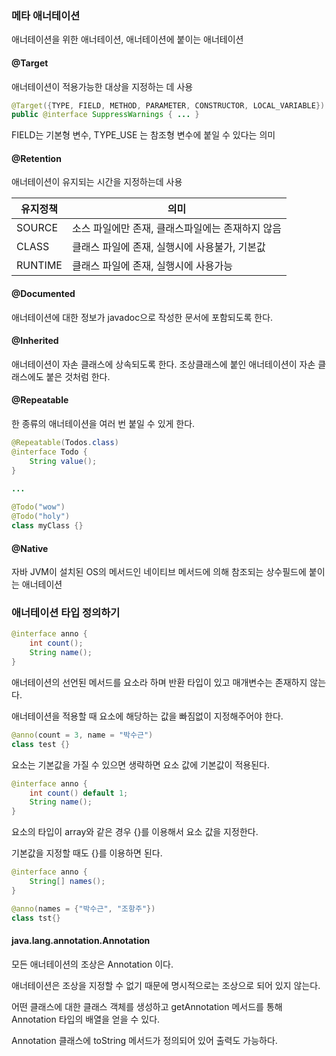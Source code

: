 ### 메타 애너테이션



애너테이션을 위한 애너테이션, 애너테이션에 붙이는 애너테이션



#### @Target

애너테이션이 적용가능한 대상을 지정하는 데 사용

```java
@Target({TYPE, FIELD, METHOD, PARAMETER, CONSTRUCTOR, LOCAL_VARIABLE})
public @interface SuppressWarnings { ... }
```



FIELD는 기본형 변수, TYPE_USE 는 참조형 변수에 붙일 수 있다는 의미



#### @Retention



애너테이션이 유지되는 시간을 지정하는데 사용



| 유지정책 | 의미                                             |
| -------- | ------------------------------------------------ |
| SOURCE   | 소스 파일에만 존재, 클래스파일에는 존재하지 않음 |
| CLASS    | 클래스 파일에 존재, 실행시에 사용불가, 기본값    |
| RUNTIME  | 클래스 파일에 존재, 실행시에 사용가능            |



#### @Documented



애너테이션에 대한 정보가 javadoc으로 작성한 문서에 포함되도록 한다.



#### @Inherited



애너테이션이 자손 클래스에 상속되도록 한다. 조상클래스에 붙인 애너테이션이 자손 클래스에도 붙은 것처럼 한다.



#### @Repeatable



한 종류의 애너테이션을 여러 번 붙일 수 있게 한다.



````java
@Repeatable(Todos.class)
@interface Todo {
    String value();
}

...
    
@Todo("wow")
@Todo("holy")
class myClass {}	 
````



#### @Native



자바 JVM이 설치된 OS의 메서드인 네이티브 메서드에 의해 참조되는 상수필드에 붙이는 애너테이션



### 애너테이션 타입 정의하기



```java
@interface anno {
    int count();
    String name();
}
```



애너테이션의 선언된 메서드를 요소라 하며 반환 타입이 있고 매개변수는 존재하지 않는다.



애너테이션을 적용할 때 요소에 해당하는 값을 빠짐없이 지정해주어야 한다.



```java
@anno(count = 3, name = "박수근")
class test {}
```



요소는 기본값을 가질 수 있으면 생략하면 요소 값에 기본값이 적용된다.



```java
@interface anno {
    int count() default 1;
    String name();
}
```



요소의 타입이 array와 같은 경우 {}를 이용해서 요소 값을 지정한다.

기본값을 지정할 때도 {}를 이용하면 된다.



```java
@interface anno {
    String[] names();
}

@anno(names = {"박수근", "조항주"})
class tst{}
```



#### java.lang.annotation.Annotation



모든 애너테이션의 조상은 Annotation 이다.

애너테이션은 조상을 지정할 수 없기 때문에 명시적으로는 조상으로 되어 있지 않는다.



어떤 클래스에 대한 클래스 객체를 생성하고 getAnnotation 메서드를 통해 Annotation 타입의 배열을 얻을 수 있다.

Annotation 클래스에 toString 메서드가 정의되어 있어 출력도 가능하다.